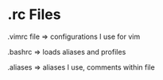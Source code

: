 .rc Files
==========
.vimrc file => configurations I use for vim

.bashrc => loads aliases and profiles

.aliases => aliases I use, comments within file 
